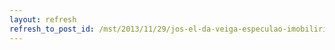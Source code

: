 ```yaml
---
layout: refresh
refresh_to_post_id: /mst/2013/11/29/jos-el-da-veiga-especulao-imobiliria-rural-e-a-nova-lei-florestal
---
```

